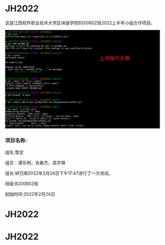 # 											JH2022

这是江西软件职业技术大学区块链学院B200602班2022上半年小组合作项目。

![image-20220224114207891](README.assets/image-20220224114207891.png)

### 项目名称:

组名:暂定

组员：谭乐明，肖豪杰，高宇锦

组长:钟万顺2022年2月24日下午17:47进行了一次测试。

班级:B200602班

起始时间:2022年2月24日
# JH2022
# JH2022
